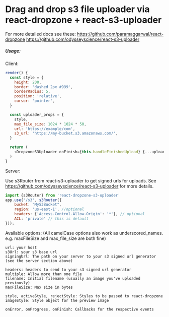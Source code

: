 # Drag and drop s3 file uploader via react-dropzone + react-s3-uploader

For more detailed docs see these:
https://github.com/paramaggarwal/react-dropzone
https://github.com/odysseyscience/react-s3-uploader

##### Usage: 

Client: 

```javascript
render() {
  const style = {
    height: 200,
    border: 'dashed 2px #999',
    borderRadius: 5,
    position: 'relative',
    cursor: 'pointer',
  }

  const uploader_props = {
    style, 
    max_file_size: 1024 * 1024 * 50, 
    url: 'https://example/com', 
    s3_url: 'https://my-bucket.s3.amazonaws.com/', 
  }

  return (
    <DropzoneS3Uploader onFinish={this.handleFinishedUpload} {...uploader_props} />
  )
}

```

Server: 

Use s3Router from react-s3-uploader to get signed urls for uploads.
See https://github.com/odysseyscience/react-s3-uploader for more details.

```javascript
import {s3Router} from 'react-dropzone-s3-uploader'
app.use('/s3', s3Router({
    bucket: "MyS3Bucket",
    region: 'us-east-1', //optional
    headers: {'Access-Control-Allow-Origin': '*'}, // optional
    ACL: 'private' // this is default
}));

```


Available options:
(All camelCase options also work as underscored_names. e.g. maxFileSize and max_file_size are both fine)

```
url: your host
s3Url: your s3 base url
signingUrl: The path on your server to your s3 signed url generator (see the server section above)

headers: headers to send to your s3 signed url generator
multiple: Allow more than one file
filename: Initial filename (usually an image you've uploaded previously)
maxFileSize: Max size in bytes

style, activeStyle, rejectStyle: Styles to be passed to react-dropzone
imageStyle: Style object for the preview image

onError, onProgress, onFinish: Callbacks for the respective events

```
